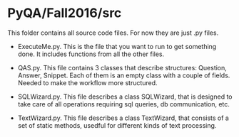 # PyQA/Fall2016/src

This folder contains all source code files. For now they are just .py files.

- ExecuteMe.py. This is the file that you want to run to get something done. It includes functions from all the other files.

- QAS.py. This file contains 3 classes that describe structures: Question, Answer, Snippet. Each of them is an empty class with a couple of fields. Needed to make the workflow more structured.

- SQLWizard.py. This file describes a class SQLWizard, that is designed to take care of all operations requiring sql queries, db communication, etc.

- TextWizard.py. This file describes a class TextWizard, that consists of a set of static methods, usedful for different kinds of text processing.
